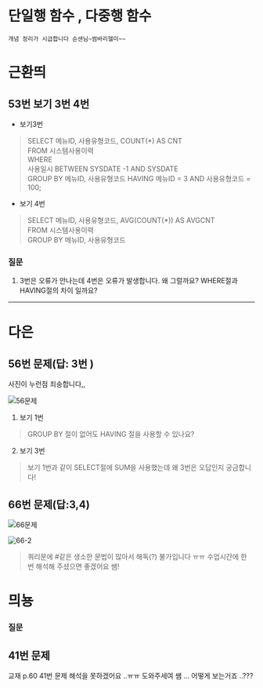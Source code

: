 # 단일행 함수 , 다중행 함수
```
개념 정리가 시급합니다 순샌님~썸바리헬미~~
```
# 근환띄 
## 53번 보기 3번 4번

- 보기3번 
> SELECT 메뉴ID, 사용유형코드, COUNT(*) AS CNT          
FROM 시스템사용이력     
WHERE   
사용일시 BETWEEN SYSDATE -1 AND SYSDATE  
GROUP BY 메뉴ID, 사용유형코드
HAVING 메뉴ID = 3 AND 사용유형코드 = 100;

- 보기 4번
> SELECT 메뉴ID, 사용유형코드, AVG(COUNT(*)) AS AVGCNT          
FROM 시스템사용이력     
GROUP BY 메뉴ID, 사용유형코드

### 질문 
1. 3번은 오류가 안나는데 4번은 오류가 발생합니다. 왜 그럴까요? WHERE절과 HAVING절의 차이 일까요?

---
# 다은
## 56번 문제(답: 3번 ) 
사진이 누런점 죄송합니다,,

![56문제](https://user-images.githubusercontent.com/96815399/154842184-46df35d2-13dd-4c48-ad5f-51809a3bac5a.jpg)




1. 보기 1번 
> GROUP BY 절이 없어도 HAVING 절을 사용할 수 있나요?

2. 보기 3번
> 보기 1번과 같이 SELECT절에 SUM을 사용했는데 왜 3번은 오답인지 궁금합니다!


  
## 66번 문제(답:3,4)


![66문제](https://user-images.githubusercontent.com/96815399/154842260-47321000-1c42-4246-9a85-7effa628c027.jpg)


![66-2](https://user-images.githubusercontent.com/96815399/154842269-266dd7f4-ae63-405d-aab1-05a4ac32f0d0.jpg)


> 쿼리문에 #같은 생소한 문법이 많아서 해독(?) 불가입니다 ㅠㅠ
수업시간에 한 번 해석해 주셨으면 좋겠어요 쌤!


# 믜뇽
### 질문
## 41번 문제
교재 p.60 41번 문제 해석을 못하겠어요 ..ㅠㅠ 도와주세여 쌤 ... 어떻게 보는거죠 ..???



  
